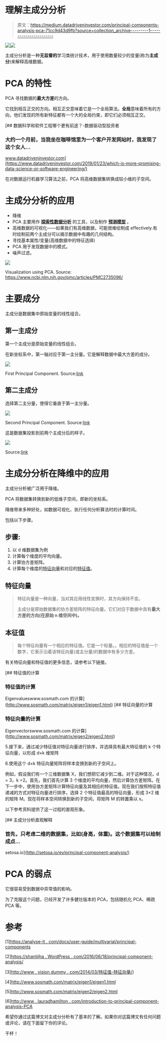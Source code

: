 # 理解主成分分析

> 原文：<https://medium.datadriveninvestor.com/principal-components-analysis-pca-71cc9d43d9fb?source=collection_archive---------1----------------------->

[![](img/849fbc0cdecb98d2953981db17d939fb.png)](http://www.track.datadriveninvestor.com/1B9E)![](img/3207a909f8f7cea3448c0237e52966ee.png)

主成分分析是一种**无监督的**学习类统计技术，用于使用数量较少的变量(称为**主成分**)来解释高维数据。

# PCA 的特性

PCA 寻找数据的**最大方差**的方向。

它找到相互正交的方向。相互正交意味着它是一个全局算法。**全局**意味着所有的方向，他们发现的所有新特征都有一个大的全局约束，即它们必须相互正交。

[](https://www.datadriveninvestor.com/2019/01/23/which-is-more-promising-data-science-or-software-engineering/) [## 数据科学和软件工程哪个更有前途？-数据驱动型投资者

### 大约一个月前，当我坐在咖啡馆里为一个客户开发网站时，我发现了这个女人…

www.datadriveninvestor.com](https://www.datadriveninvestor.com/2019/01/23/which-is-more-promising-data-science-or-software-engineering/) 

在对数据运行机器学习算法之前，PCA 将高维数据集转换成较小维的子空间。

# 主成分分析的应用

*   降维
*   PCA 主要用作 [**探索性数据分析**](https://en.wikipedia.org/wiki/Exploratory_data_analysis) 的工具，以及制作 [**预测模型**](https://en.wikipedia.org/wiki/Predictive_modeling) 。
*   高维数据的可视化——如果我们有高维数据，可能很难绘制成 eﬀectively.有时绘制前两个主成分可以揭示数据中有趣的几何结构。
*   寻找基本属性/变量(高维数据中的特征选择)
*   PCA 用于发现数据中的模式。
*   噪声过滤。

![](img/a9acb41a90fb296543e7385b4faf9a8a.png)

Visualization using PCA. Source: https://www.ncbi.nlm.nih.gov/pmc/articles/PMC2735096/

# 主要成分

主成分是数据集中原始变量的线性组合。

## **第一主成分**

第一个主成分是原始变量的线性组合。

在新坐标系中，第一轴对应于第一主分量。它是解释数据中最大方差的成分。

![](img/ce327518c174714eaf4ebd0eb41b2b14.png)

First Principal Component. Source:[link](http://www.lauradhamilton.com/introduction-to-principal-component-analysis-pca)

## **第二主成分**

选择第二主分量，使得它垂直于第一主分量。

![](img/82ad4b2e249ab2bfbd8d91dec76b3b2f.png)

Second Principal Component. Source:[link](http://www.lauradhamilton.com/introduction-to-principal-component-analysis-pca)

这是数据集投影到前两个主成分后的样子。

![](img/ea7d58edd19b01693d37d5f7f520ecfe.png)

Source:[link](http://www.lauradhamilton.com/introduction-to-principal-component-analysis-pca)

# 主成分分析在降维中的应用

主成分分析被广泛用于降维。

PCA 将数据集转换到新的低维子空间，即新的坐标系。

降维带来多种好处，如数据可视化、执行任何分析算法时的计算时间。

包括以下步骤。

## 步骤:

1.  以 d 维数据集为例
2.  计算每个维度的平均向量。
3.  计算协方差矩阵。
4.  计算每个维度的[特征向量](http://www.sosmath.com/matrix/eigen2/eigen2.html)和对应的[特征值](http://www.sosmath.com/matrix/eigen1/eigen1.html)。

## **特征向量**

> 特征向量是一种向量，当对其应用线性变换时，其方向保持不变。
> 
> 主成分是原始数据集的协方差矩阵的特征向量。它们对应于数据中具有**最大方差的方向(在原始 n 维空间中)。**

## 本征值

> 每个特征向量有一个相应的特征值。它是一个标量。。相应的特征值是一个数字，它表示沿着该特征向量(或主分量)的数据中有多少方差。

有关特征向量和特征值的更多信息，请参考以下链接。

[](http://www.sosmath.com/matrix/eigen1/eigen1.html) [## 特征值的计算

### 特征值的计算

Eigenvalueswww.sosmath.com 的计算](http://www.sosmath.com/matrix/eigen1/eigen1.html) [](http://www.sosmath.com/matrix/eigen2/eigen2.html) [## 特征向量的计算

### 特征向量的计算

Eigenvectorswww.sosmath.com 的计算](http://www.sosmath.com/matrix/eigen2/eigen2.html) 

5.接下来，通过减少特征值对特征向量进行排序，并选择具有最大特征值的 k 个特征向量，以形成 d×k 维矩阵

6.使用这个 d×k 特征向量矩阵将样本变换到新的子空间上。

例如，假设我们有一个三维数据集 X，我们想把它减少到二维。对于这种情况，d = 3，k =2。首先，我们首先计算 3 个维度的平均向量，然后计算协方差矩阵。在下一步中，使用协方差矩阵计算特征向量及其相应的特征值。现在我们按照特征值递减的方式对特征向量进行排序，选择 2 个特征值最高的特征向量，形成 3×2 维的矩阵 M。现在将样本空间转换到新的子空间，将矩阵 M 的转置乘以 x。

以下参考资料提供了这一过程的直观形象。

[](http://setosa.io/ev/principal-component-analysis/) [## 主成分分析直观解释

### 首先，只考虑二维的数据集，比如(身高，体重)。这个数据集可以绘制成点…

setosa.io](http://setosa.io/ev/principal-component-analysis/) 

# PCA 的弱点

它很容易受到数据中异常值的影响。

为了克服这个问题，已经开发了许多健壮版本的 PCA，包括随机化 PCA、稀疏 PCA 等。

# 参考

[1][https://analyse-it . com/docs/user-guide/multivarial/principal-components](https://analyse-it.com/docs/user-guide/multivariate/principal-components)

[2][https://shantijha . WordPress . com/2016/06/18/principal-component-analysis/](https://shantijha.wordpress.com/2016/06/18/principal-component-analysis/)

[3][http://www . vision dummy . com/2014/03/特征值-特征向量/](http://www.visiondummy.com/2014/03/eigenvalues-eigenvectors/))

[4]http://www.sosmath.com/matrix/eigen1/eigen1.html

[5]http://www.sosmath.com/matrix/eigen2/eigen2.html

[6][http://www . lauradhamilton . com/introduction-to-principal-component-analysis-PCA](http://www.lauradhamilton.com/introduction-to-principal-component-analysis-pca)

希望你通过这篇博文对主成分分析有了基本的了解。如果你对这篇博文有任何问题或评论，请在下面留下你的评论。

干杯！